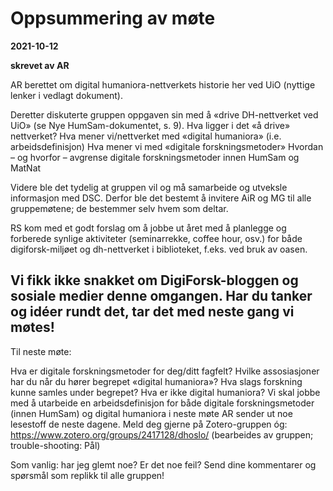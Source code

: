 # Oppsummering av møte

**2021-10-12**

**skrevet av AR**
 
AR berettet om digital humaniora-nettverkets historie her ved UiO (nyttige lenker i vedlagt dokument).
 
Deretter diskuterte gruppen oppgaven sin med å «drive DH-nettverket ved UiO» (se Nye HumSam-dokumentet, s. 9).
Hva ligger i det «å drive» nettverket?
Hva mener vi/nettverket med «digital humaniora» (i.e. arbeidsdefinisjon)
Hva mener vi med «digitale forskningsmetoder»
Hvordan – og hvorfor – avgrense digitale forskningsmetoder innen HumSam og MatNat
 
Videre ble det tydelig at gruppen vil og må samarbeide og utveksle informasjon med DSC.
Derfor ble det bestemt å invitere AiR og MG til alle gruppemøtene; de bestemmer selv hvem som deltar.
 
RS kom med et godt forslag om å jobbe ut året med å planlegge og forberede synlige aktiviteter (seminarrekke, coffee hour, osv.) for både digiforsk-miljøet og dh-nettverket i biblioteket, f.eks. ved bruk av oasen.
 
Vi fikk ikke snakket om DigiForsk-bloggen og sosiale medier denne omgangen. Har du tanker og idéer rundt det, tar det med neste gang vi møtes!
----
 
Til neste møte:
 
Hva er digitale forskningsmetoder for deg/ditt fagfelt?
Hvilke assosiasjoner har du når du hører begrepet «digital humaniora»? Hva slags forskning kunne samles under begrepet? Hva er ikke digital humaniora?
Vi skal jobbe med å utarbeide en arbeidsdefinisjon for både digitale forskningsmetoder (innen HumSam) og digital humaniora i neste møte
AR sender ut noe lesestoff de neste dagene. Meld deg gjerne på Zotero-gruppen óg: https://www.zotero.org/groups/2417128/dhoslo/ (bearbeides av gruppen; trouble-shooting: Pål)
 
Som vanlig: har jeg glemt noe? Er det noe feil? Send dine kommentarer og spørsmål som replikk til alle gruppen!
